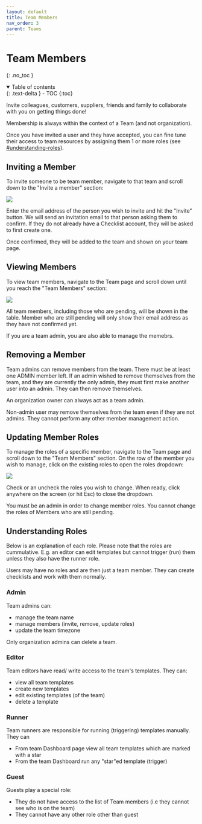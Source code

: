 ```yaml
---
layout: default
title: Team Members
nav_order: 3
parent: Teams
---
```

# Team Members
{: .no_toc }

<details open markdown="block">
  <summary>
    Table of contents
  </summary>
  {: .text-delta }
- TOC
{:toc}
</details>

Invite colleagues, customers, suppliers, friends and family to collaborate with you on getting things done! 

Membership is always within the context of a Team (and not organization). 

Once you have invited a user and they have accepted, you can fine tune their access to team resources by assigning them 1 or more roles (see [#understanding-roles](below)).

## Inviting a Member
To invite someone to be team member, navigate to that team and scroll down to the "Invite a member" section:

![](/assets/images/teams/members-invite.png)

Enter the email address of the person you wish to invite and hit the "Invite" button. We will send an invitation email to that person asking them to confirm. If they do not already have a Checklist account, they will be asked to first create one. 

Once confirmed, they will be added to the team and shown on your team page.

## Viewing Members
To view team members, navigate to the Team page and scroll down until you reach the "Team Members" section:

![](/assets/images/teams/members-view.png)

All team members, including those who are pending, will be shown in the table. Member who are still pending will only show their email address as they have not confirmed yet.

If you are a team admin, you are also able to manage the memebrs.

## Removing a Member
Team admins can remove members from the team. There must be at least one ADMIN member left. If an admin wished to remove themselves from the team, and they are currently the only admin, they must first make another user into an admin. They can then remove themselves.

An organization owner can always act as a team admin.

Non-admin user may remove themselves from the team even if they are not admins. They cannot perform any other member management action.

## Updating Member Roles
To manage the roles of a specific member, navigate to the Team page and scroll down to the "Team Members" section. On the row of the member you wish to manage, click on the existing roles to open the roles dropdown:

![](/assets/images/teams/members-roles.png)

Check or an uncheck the roles you wish to change. When ready, click anywhere on the screen (or hit Esc) to close the dropdown.

You must be an admin in order to change member roles. You cannot change the roles of Members who are still pending.

## Understanding Roles
Below is an explanation of each role. Please note that the roles are cummulative. E.g. an editor can edit templates but cannot trigger (run) them unless they also have the runner role.

Users may have no roles and are then just a team member. They can create checklists and work with them normally.

### Admin
Team admins can:
* manage the team name
* manage members (invite, remove, update roles)
* update the team timezone

Only organization admins can delete a team.

### Editor
Team editors have read/ write access to the team's templates. They can:
* view all team templates
* create new templates
* edit existing templates (of the team)
* delete a template

### Runner
Team runners are responsible for running (triggering) templates manually. They can
* From team Dashboard page view all team templates which are marked with a star
* From the team Dashboard run any "star"ed template (trigger)

### Guest
Guests play a special role:
* They do not have access to the list of Team members (i.e they cannot see who is on the team)
* They cannot have any other role other than guest
